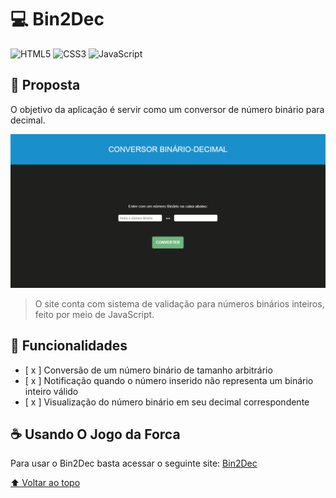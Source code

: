 # 💻 Bin2Dec

![HTML5](https://img.shields.io/badge/HTML5-E34F26?style=for-the-badge&logo=html5&logoColor=white)
![CSS3](https://img.shields.io/badge/CSS3-1572B6?style=for-the-badge&logo=css3&logoColor=white)
![JavaScript](https://img.shields.io/badge/javascript-%23323330.svg?style=for-the-badge&logo=javascript&logoColor=%23F7DF1E)

## 🎯 Proposta

O objetivo da aplicação é servir como um conversor de número binário para decimal.

<img src="../../home/assets/images/bin2dec.png" alt="imagem do site Bin2Dec">

> O site conta com sistema de validação para números binários inteiros, feito por meio de JavaScript.

## 🚀 Funcionalidades

- [ x ] Conversão de um número binário de tamanho arbitrário
- [ x ] Notificação quando o número inserido não representa um binário inteiro válido
- [ x ] Visualização do número binário em seu decimal correspondente

## ☕ Usando O Jogo da Forca

Para usar o Bin2Dec basta acessar o seguinte site: [Bin2Dec](https://lucashenrique-dev.github.io/app-ideas/Bin2Dec/index.html)

[⬆ Voltar ao topo](#-bin2dec)

